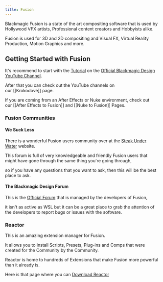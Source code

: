 ```yaml
---
title: Fusion
---
```


Blackmagic Fusion is a state of the art compositing software that is used by Hollywood VFX artists, Professional content creators and Hobbyists alike.

Fusion is used for 3D and 2D compositing and Visual FX, Virtual Reality Production, Motion Graphics and more.

## Getting Started with Fusion


It's recommend to start with the [Tutorial](https://youtu.be/nWk6kY6wleU) on the [Official Blackmagic Design YouTube Channel](https://www.youtube.com/channel/UCufB8sMVyP9JEScMjLz74YA).

After that you can check out the YouTube channels on our [[Krokodove]] page.

If you are coming from an After Effects or Nuke environment, check out our [[After Effects to Fusion]] and [[Nuke to Fusion]] Pages.

### Fusion Communities

#### We Suck Less

There is a wonderful Fusion users community over at the [Steak Under Water](https://www.steakunderwater.com/wesuckless) website.

This forum is full of very knowledgeable and friendly Fusion users that might have gone through the same thing you're going through,

so if you have any questions that you want to ask, then this will be the best place to ask.

#### The Blackmagic Design Forum

This is the [Official Forum](https://forum.blackmagicdesign.com/) that is managed by the developers of Fusion,

it isn't as active as WSL but it can be a great place to grab the attention of the developers to report bugs or issues with the software.

### Reactor

This is an amazing extension manager for Fusion.

It allows you to install Scripts, Presets, Plug-ins and Comps that were created for the Community by the Community.

Reactor is home to hundreds of Extensions that make Fusion more powerful than it already is.

Here is that page where you can [Download Reactor](https://www.steakunderwater.com/wesuckless/viewtopic.php?f=32&t=1814)